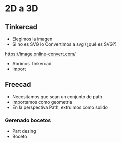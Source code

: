 # 2D a 3D

## Tinkercad

* Elegimos la imagen
* Si no es SVG lo Convertimos a svg (¿qué es SVG?)

https://image.online-convert.com/


* Abrimos Tinkercad
* Import


## Freecad

* Necesitamos que sean un conjunto de path
* Importamos como geometria
* En la perspectiva Path, extruimos como solido

### Gerenado bocetos

* Part desing
* Boceto
